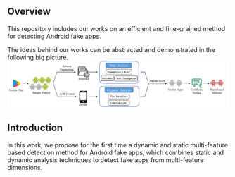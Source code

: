 ## Overview
This repository includes our works on an efficient and fine-grained method for detecting Android fake apps.

The ideas behind our works can be abstracted and demonstrated in the following big picture.
![big picture](./图片1.png)

## Introduction
In this work, we propose for the first time a dynamic and static multi-feature based detection method for Android fake apps, which combines static and dynamic analysis techniques to detect fake apps from multi-feature dimensions.
